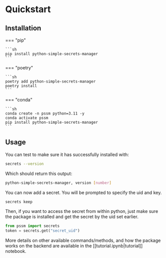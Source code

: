 # Quickstart

## Installation

=== "pip"

    ```sh
    pip install python-simple-secrets-manager
    ```

=== "poetry"

    ```sh
    poetry add python-simple-secrets-manager
    poetry install
    ```

=== "conda"

    ```sh
    conda create -n pssm python=3.11 -y
    conda activate pssm
    pip install python-simple-secrets-manager
    ```


## Usage

You can test to make sure it has successfully installed with:

```sh
secrets --version
```

Which should return this output:

```sh
python-simple-secrets-manager, version [number]
```

You can now add a secret. You will be prompted to specify the uid and key.

```sh
secrets keep
```

Then, if you want to access the secret from within python, just make sure the package is installed and get the secret by the uid set earlier.

```python
from pssm import secrets
token = secrets.get("secret_uid")
```

More details on other available commands/methods, and how the package works on the backend are available in the [[tutorial.ipynb|tutorial]] notebook.